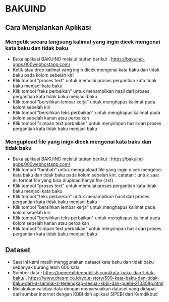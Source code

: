 # BAKUIND
## Cara Menjalankan Aplikasi
### Mengetik secara langsung kalimat yang ingin dicek mengenai kata baku dan tidak baku
- Buka aplikasi BAKUIND melalui tautan berikut : https://bakuind-apps.000webhostapp.com/
- Ketik atau drop kalimat yang ingin dicek mengenai kata baku dan tidak baku pada kolom sebelah kiri
- Klik tombol "proses text" untuk memulai proses pergantian kata tidak baku menjadi kata baku
- Klik tombol "teks perbaikan" untuk menampilkan hasil dari proses pergantian kata tidak baku menjadi baku
- Klik tombol "bersihkan lembar kerja" untuk menghapus kalimat pada kolom sebelah kiri
- Klik tombol "bersihkan teks perbaikan" untuk menghapus kalimat pada kolom sebelah kanan atau perbaikan
- Klik tombol "simpan text perbaikan" untuk menyimpan hasil dari proses pergantian kata tidak baku menjadi baku
### Mengupload file yang inign dicek mengenai kata baku dan tidak baku
- Buka aplikasi BAKUIND melalui tautan berikut : https://bakuind-apps.000webhostapp.com/
- Klik tombol "tambah" untuk mengupload file yang ingin dicek mengenai kata baku dan tidak baku pada kolom sebelah kiri, catatan : untuk saat ini format file yang bisa diupload hanya file (.txt)
- Klik tombol "proses text" untuk memulai proses pergantian kata tidak baku menjadi kata baku
- Klik tombol "teks perbaikan" untuk menampilkan hasil dari proses pergantian kata tidak baku menjadi baku
- Klik tombol "bersihkan lembar kerja" untuk menghapus kalimat pada kolom sebelah kiri
- Klik tombol "bersihkan teks perbaikan" untuk menghapus kalimat pada kolom sebelah kanan atau perbaikan
- Klik tombol "simpan text perbaikan" untuk menyimpan hasil dari proses pergantian kata tidak baku menjadi baku

## Dataset
- Saat ini kami masih menggunakan dataset kata baku dan tidak baku sebanyak kurang lebih 600 kata
- Sumber data : https://penerbitdeepublish.com/kata-baku-dan-tidak-baku/ , https://www.dream.co.id/your-story/500-kata-baku-dan-tidak-baku-dari-a-sampai-z-terlengkap-sesuai-kbbi-dan-puebi-210308p.html
- Melakukan validasi data dengan menyesuaikan dataset yang didapat dari sumber internet dengan KBBI dan aplikasi SIPEBI dari Kemdikbud
